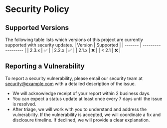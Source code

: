 # Security Policy

## Supported Versions

The following table lists which versions of this project are currently supported with security updates.
| Version | Supported          |
| ------- | ------------------ |
| 2.3.x   | :white_check_mark: |
| 2.2.x   | :white_check_mark: |
| 2.1.x   | :x:                |
| < 2.1   | :x:                |

## Reporting a Vulnerability

To report a security vulnerability, please email our security team at [security@example.com](mailto:security@example.com) with a detailed description of the issue.

- We will acknowledge receipt of your report within 2 business days.
- You can expect a status update at least once every 7 days until the issue is resolved.
- After triage, we will work with you to understand and address the vulnerability. If the vulnerability is accepted, we will coordinate a fix and disclosure timeline. If declined, we will provide a clear explanation.
